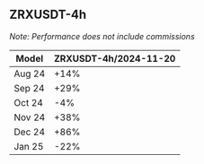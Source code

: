 ## ZRXUSDT-4h

_Note: Performance does not include commissions_

| Model                       | ZRXUSDT-4h/2024-11-20 |
|-----------------------------|-----------------------|
| Aug 24                      | +14%                  |
| Sep 24                      | +29%                  |
| Oct 24                      | -4%                   |
| Nov 24                      | +38%                  |
| Dec 24                      | +86%                  |
| Jan 25                      | -22%                  |
